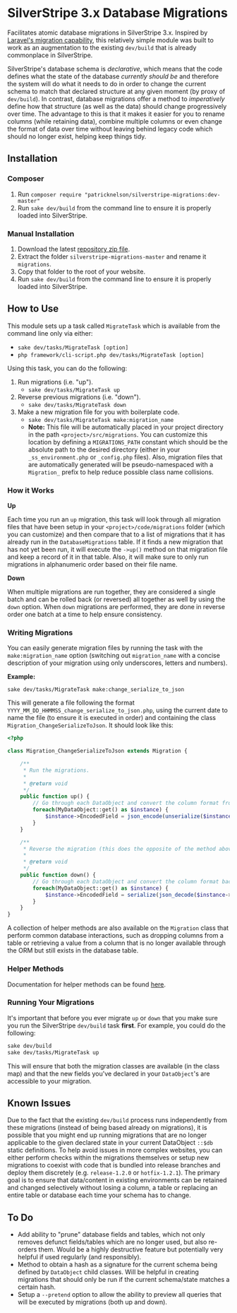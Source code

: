 # SilverStripe 3.x Database Migrations
Facilitates atomic database migrations in SilverStripe 3.x. Inspired by [Laravel's migration capability](http://laravel.com/docs/master/migrations), this relatively simple module was built to work as an augmentation to the existing `dev/build` that is already commonplace in SilverStripe.

SilverStripe's database schema is *declarative*, which means that the code defines what the state of the database *currently should be* and therefore the system will do what it needs to do in order to change the current schema to match that declared structure at any given moment (by proxy of `dev/build`). In contrast, database migrations offer a method to *imperatively* define how that structure (as well as the data) should change progressively over time. The advantage to this is that it makes it easier for you to rename columns (while retaining data), combine multiple columns or even change the format of data over time without leaving behind legacy code which should no longer exist, helping keep things tidy.


## Installation

### Composer

1. Run `composer require "patricknelson/silverstripe-migrations:dev-master"`
2. Run `sake dev/build` from the command line to ensure it is properly loaded into SilverStripe.

### Manual Installation

1. Download the latest [repository zip file](https://github.com/patricknelson/silverstripe-migrations/archive/master.zip).
2. Extract the folder `silverstripe-migrations-master` and rename it `migrations`.
3. Copy that folder to the root of your website.
4. Run `sake dev/build` from the command line to ensure it is properly loaded into SilverStripe.


## How to Use

This module sets up a task called `MigrateTask` which is available from the command line only via either:

- `sake dev/tasks/MigrateTask [option]`
- `php framework/cli-script.php dev/tasks/MigrateTask [option]`

Using this task, you can do the following:

1. Run migrations (i.e. "up").
	- `sake dev/tasks/MigrateTask up`
2. Reverse previous migrations (i.e. "down").
	- `sake dev/tasks/MigrateTask down`
3. Make a new migration file for you with boilerplate code.
	- `sake dev/tasks/MigrateTask make:migration_name`
	- **Note:** This file will be automatically placed in your project directory in the path `<project>/src/migrations`. You can customize this location by defining a `MIGRATIONS_PATH` constant which should be the absolute path to the desired directory (either in your `_ss_environment.php` or `_config.php` files). Also, migration files that are automatically generated will be pseudo-namespaced with a `Migration_` prefix to help reduce possible class name collisions.

### How it Works

**Up**

Each time you run an `up` migration, this task will look through all migration files that have been setup in your `<project>/code/migrations` folder (which you can customize) and then compare that to a list of migrations that it has already run in the `DatabaseMigrations` table. If it finds a new migration that has not yet been run, it will execute the `->up()` method on that migration file and keep a record of it in that table. Also, it will make sure to only run migrations in alphanumeric order based on their file name.

**Down**

When multiple migrations are run together, they are considered a single batch and can be rolled back (or reversed) all together as well by using the `down` option. When `down` migrations are performed, they are done in reverse order one batch at a time to help ensure consistency.

### Writing Migrations

You can easily generate migration files by running the task with the `make:migration_name` option (switching out `migration_name` with a concise description of your migration using only underscores, letters and numbers).

**Example:**

`sake dev/tasks/MigrateTask make:change_serialize_to_json`

This will generate a file following the format `YYYY_MM_DD_HHMMSS_change_serialize_to_json.php`, using the current date to name the file (to ensure it is executed in order) and containing the class `Migration_ChangeSerializeToJson`. It should look like this:

```php
<?php

class Migration_ChangeSerializeToJson extends Migration {

	/**
	 * Run the migrations.
	 *
	 * @return void
	 */
	public function up() {
		// Go through each DataObject and convert the column format from serialized to JSON.
		foreach(MyDataObject::get() as $instance) {
			$instance->EncodedField = json_encode(unserialize($instance->EncodedField));
		}
	}

	/**
	 * Reverse the migration (this does the opposite of the method above).
	 *
	 * @return void
	 */
	public function down() {
		// Go through each DataObject and convert the column format back from JSON to serialized again.
		foreach(MyDataObject::get() as $instance) {
			$instance->EncodedField = serialize(json_decode($instance->EncodedField));
		}
	}
}

```
A collection of helper methods are also available on the `Migration` class that perform common database interactions, such as dropping columns from a table or retrieving a value from a column that is no longer available through the ORM but still exists in the database table.

### Helper Methods

Documentation for helper methods can be found [here](doc/HelperMethods.md).

### Running Your Migrations

It's important that before you ever migrate `up` or `down` that you make sure you run the SilverStripe `dev/build` task **first**. For example, you could do the following:

```bash
sake dev/build
sake dev/tasks/MigrateTask up
```

This will ensure that both the migration classes are available (in the class map) and that the new fields you've declared in your `DataObject`'s are accessible to your migration.


## Known Issues

Due to the fact that the existing `dev/build` process runs independently from these migrations (instead of being based already on migrations), it is possible that you might end up running migrations that are no longer applicable to the given declared state in your current DataObject `::$db` static definitions. To help avoid issues in more complex websites, you can either perform checks within the migrations themselves or setup new migrations to coexist with code that is bundled into release branches and deploy them discretely (e.g. `release-1.2.0` or `hotfix-1.2.1`). The primary goal is to ensure that data/content in existing environments can be retained and changed selectively without losing a column, a table or replacing an entire table or database each time your schema has to change.


## To Do

- Add ability to "prune" database fields and tables, which not only removes defunct fields/tables which are no longer used, but also re-orders them. Would be a highly destructive feature but potentially very helpful if used regularly (and responsibly).
- Method to obtain a hash as a signature for the current schema being defined by `DataObject` child classes. Will be helpful in creating migrations that should only be run if the current schema/state matches a certain hash.
- Setup a `--pretend` option to allow the ability to preview all queries that will be executed by migrations (both up and down). 
